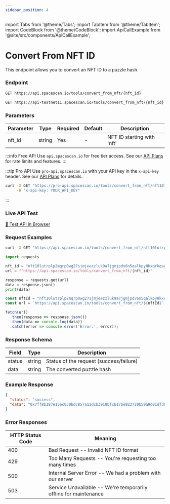 ```yaml
---
sidebar_position: 4
---
```

import Tabs from '@theme/Tabs';
import TabItem from '@theme/TabItem';
import CodeBlock from '@theme/CodeBlock';
import ApiCallExample from '@site/src/components/ApiCallExample';

# Convert From NFT ID

This endpoint allows you to convert an NFT ID to a puzzle hash.

### Endpoint

<Tabs>
  <TabItem value="mainnet" label="Mainnet">

```bash
GET https://api.spacescan.io/tools/convert_from_nft/{nft_id}
```

  </TabItem>
  <TabItem value="testnet" label="Testnet">

```bash
GET https://api-testnet11.spacescan.io/tools/convert_from_nft/{nft_id}
```

  </TabItem>
</Tabs>

### Parameters

| Parameter | Type | Required | Default | Description |
|-----------|------|----------|---------|-------------|
| nft_id | string | Yes | - | NFT ID starting with 'nft' |

:::info Free API
Use `api.spacescan.io` for free tier access. See our [API Plans](https://spacescan.io/apis#plans) for rate limits and features.
:::

:::tip Pro API
Use `pro-api.spacescan.io` with your API key in the `x-api-key` header. See our [API Plans](https://spacescan.io/apis#plans) for details.

```bash
curl -X GET "https://pro-api.spacescan.io/tools/convert_from_nft/nft10lutrplp2mqrp0wg27sjmjeezzluk9a7jgmjpdv6n5qalkpy8kxqrkqag7" \
     -H "x-api-key: YOUR_API_KEY"
```
:::

### Live API Test

<Tabs>
  <TabItem value="mainnet" label="Mainnet">
    <a href="https://api.spacescan.io/tools/convert_from_nft/nft10lutrplp2mqrp0wg27sjmjeezzluk9a7jgmjpdv6n5qalkpy8kxqrkqag7" target="_blank" rel="noopener noreferrer" className="api-test-button">
      🚀 Test API in Browser
    </a>
  </TabItem>
</Tabs>

### Request Examples

<Tabs>
  <TabItem value="curl" label="cURL">

```bash
curl -X GET "https://api.spacescan.io/tools/convert_from_nft/nft10lutrplp2mqrp0wg27sjmjeezzluk9a7jgmjpdv6n5qalkpy8kxqrkqag7"
```

  </TabItem>
  <TabItem value="python" label="Python">

```python
import requests

nft_id = "nft10lutrplp2mqrp0wg27sjmjeezzluk9a7jgmjpdv6n5qalkpy8kxqrkqag7"
url = f"https://api.spacescan.io/tools/convert_from_nft/{nft_id}"

response = requests.get(url)
data = response.json()
print(data)
```

  </TabItem>
  <TabItem value="javascript" label="JavaScript">

```javascript
const nftId = "nft10lutrplp2mqrp0wg27sjmjeezzluk9a7jgmjpdv6n5qalkpy8kxqrkqag7";
const url = `https://api.spacescan.io/tools/convert_from_nft/${nftId}`;

fetch(url)
  .then(response => response.json())
  .then(data => console.log(data))
  .catch(error => console.error('Error:', error));
```

  </TabItem>
</Tabs>

### Response Schema

| Field | Type | Description |
|-------|------|-------------|
| status | string | Status of the request (success/failure) |
| data | string | The converted puzzle hash |

### Example Response

```json
{
  "status": "success",
  "data": "0x7ff8b187e156c030bdc857a12dcb3910bfcb17be923720b59a9d01dfd8243d8c"
}
```

### Error Responses

| HTTP Status Code | Meaning |
|-----------------|---------|
| 400 | Bad Request -- Invalid NFT ID format |
| 429 | Too Many Requests -- You're requesting too many times |
| 500 | Internal Server Error -- We had a problem with our server |
| 503 | Service Unavailable -- We're temporarily offline for maintenance | 
